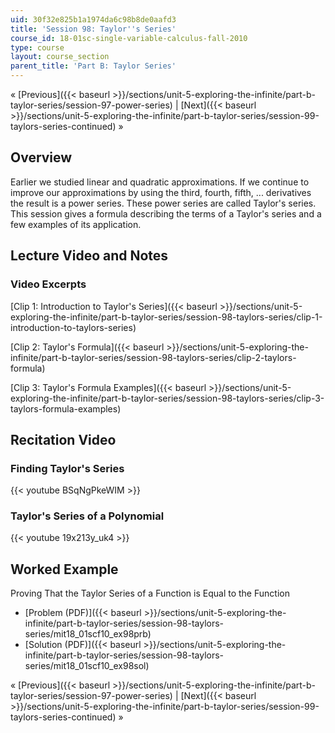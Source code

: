 ```yaml
---
uid: 30f32e825b1a1974da6c98b8de0aafd3
title: 'Session 98: Taylor''s Series'
course_id: 18-01sc-single-variable-calculus-fall-2010
type: course
layout: course_section
parent_title: 'Part B: Taylor Series'
---
```


« [Previous]({{< baseurl >}}/sections/unit-5-exploring-the-infinite/part-b-taylor-series/session-97-power-series) | [Next]({{< baseurl >}}/sections/unit-5-exploring-the-infinite/part-b-taylor-series/session-99-taylors-series-continued) »

Overview
--------

Earlier we studied linear and quadratic approximations. If we continue to improve our approximations by using the third, fourth, fifth, ... derivatives the result is a power series. These power series are called Taylor's series. This session gives a formula describing the terms of a Taylor's series and a few examples of its application.

Lecture Video and Notes
-----------------------

### Video Excerpts

[Clip 1: Introduction to Taylor's Series]({{< baseurl >}}/sections/unit-5-exploring-the-infinite/part-b-taylor-series/session-98-taylors-series/clip-1-introduction-to-taylors-series)

[Clip 2: Taylor's Formula]({{< baseurl >}}/sections/unit-5-exploring-the-infinite/part-b-taylor-series/session-98-taylors-series/clip-2-taylors-formula)

[Clip 3: Taylor's Formula Examples]({{< baseurl >}}/sections/unit-5-exploring-the-infinite/part-b-taylor-series/session-98-taylors-series/clip-3-taylors-formula-examples)

Recitation Video
----------------

### Finding Taylor's Series

{{< youtube BSqNgPkeWIM >}}

### Taylor's Series of a Polynomial

{{< youtube 19x213y_uk4 >}}

Worked Example
--------------

Proving That the Taylor Series of a Function is Equal to the Function

*   [Problem (PDF)]({{< baseurl >}}/sections/unit-5-exploring-the-infinite/part-b-taylor-series/session-98-taylors-series/mit18_01scf10_ex98prb)
*   [Solution (PDF)]({{< baseurl >}}/sections/unit-5-exploring-the-infinite/part-b-taylor-series/session-98-taylors-series/mit18_01scf10_ex98sol)

« [Previous]({{< baseurl >}}/sections/unit-5-exploring-the-infinite/part-b-taylor-series/session-97-power-series) | [Next]({{< baseurl >}}/sections/unit-5-exploring-the-infinite/part-b-taylor-series/session-99-taylors-series-continued) »